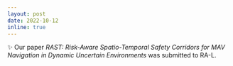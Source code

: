 ```yaml
---
layout: post
date: 2022-10-12
inline: true
---
```


:sparkles: Our paper *RAST: Risk-Aware Spatio-Temporal Safety Corridors for MAV Navigation in Dynamic Uncertain Environments* was submitted to RA-L.
